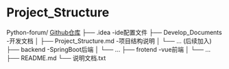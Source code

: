 # Project_Structure

Python-forum/   [Github仓库](https://github.com/blypy/people-forum.git "Python-forum")
├── .idea -ide配置文件
├── Develop_Documents  -开发文档
│   ├── Project_Structure.md -项目结构说明
│   └── ... (后续加入)
├── backend -SpringBoot后端
│   └── ...
├── frotend -vue前端
│   └── ...
├── README.md
└── 说明文档.txt
